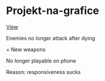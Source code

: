 # Projekt-na-grafice
[View](https://pablomikes.github.io/Projekt-na-grafice/)
<p>Enemies no longer attack after dying</p>
<p>+ New weapons</p>
<p>No longer playable on phone </p>
<p>Reason: responsiveness sucks </p>
